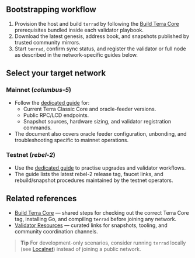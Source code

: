 ## Bootstrapping workflow

1. Provision the host and build `terrad` by following the [Build Terra Core](/docs/full-node/overview/build-terra-core) prerequisites bundled inside each validator playbook.
2. Download the latest genesis, address book, and snapshots published by trusted community mirrors.
3. Start `terrad`, confirm sync status, and register the validator or full node as described in the network-specific guides below.

## Select your target network

### Mainnet (*columbus-5*)

- Follow the [dedicated guide](/docs/full-node/overview/validator-columbus-5) for:
  - Current Terra Classic Core and oracle-feeder versions.
  - Public RPC/LCD endpoints.
  - Snapshot sources, hardware sizing, and validator registration commands.
- The document also covers oracle feeder configuration, unbonding, and troubleshooting specific to mainnet operations.

### Testnet (*rebel-2*)

- Use the [dedicated guide](/docs/full-node/overview/validator-rebel-2) to practise upgrades and validator workflows.
- The guide lists the latest rebel-2 release tag, faucet links, and rebuild/snapshot procedures maintained by the testnet operators.

## Related references

- [Build Terra Core](/docs/full-node/overview/build-terra-core) — shared steps for checking out the correct Terra Core tag, installing Go, and compiling `terrad` before joining any network.
- [Validator Resources](/docs/full-node/overview/validator-resources) — curated links for snapshots, tooling, and community coordination channels.

> **Tip**
> For development-only scenarios, consider running `terrad` locally (see [Localnet](/docs/develop/how-to/terra-core-localnet)) instead of joining a public network.
